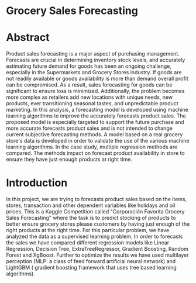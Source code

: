 # Grocery Sales Forecasting
# Abstract
Product sales forecasting is a major aspect of purchasing management. Forecasts are crucial in determining inventory stock levels, and accurately estimating future demand for goods has been an ongoing challenge, especially in the Supermarkets and Grocery Stores industry. If goods are not readily available or goods availability is more than demand overall profit can be compromised. As a result, sales forecasting for goods can be significant to ensure loss is minimized. Additionally, the problem becomes more complex as retailers add new locations with unique needs, new products, ever transitioning seasonal tastes, and unpredictable product marketing. In this analysis, a forecasting model is developed using machine learning algorithms to improve the accurately forecasts product sales. The proposed model is especially targeted to support the future purchase and more accurate forecasts product sales and is not intended to change current subjective forecasting methods. A model based on a real grocery store's data is developed in order to validate the use of the various machine learning algorithms. In the case study, multiple regression methods are compared. The methods impact on forecast product availability in store to ensure they have just enough products at right time.
# Introduction
In this project, we are trying to forecasts product sales based on the items, stores, transaction and other dependent variables like holidays and oil prices. This is a Kaggle Competition called "Corporación Favorita Grocery Sales Forecasting" where the task is to predict stocking of products to better ensure grocery stores please customers by having just enough of the right products at the right time. For this particular problem, we have analyzed the data as a supervised learning problem. In order to forecasts the sales we have compared different regression models like Linear Regression, Decision Tree, ExtraTreeRegressor, Gradient Boosting, Random Forest and XgBoost. Further to optimize the results we have used multilayer perception (MLP: a class of feed forward artificial neural network) and LightGBM ( gradient boosting framework that uses tree based learning algorithms).
